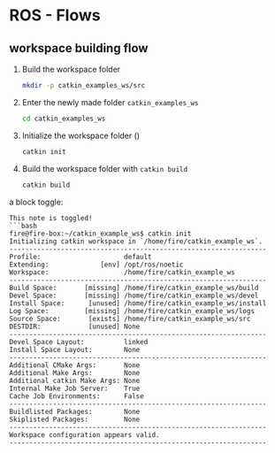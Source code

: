 # ROS - Flows
## workspace building flow

1. Build the workspace folder 
    ```bash
    mkdir -p catkin_examples_ws/src
    ```
2. Enter the newly made folder `catkin_examples_ws`  
    ```bash
    cd catkin_examples_ws
    ```
3. Initialize the workspace folder ()
    ```bash
    catkin init
    ```
4.  Build the workspace folder with `catkin build`
    ```bash
    catkin build
    ```


a block toggle:
```{toggle}
This note is toggled!
```bash
fire@fire-box:~/catkin_example_ws$ catkin init
Initializing catkin workspace in `/home/fire/catkin_example_ws`.
-----------------------------------------------------------------
Profile:                     default
Extending:             [env] /opt/ros/noetic
Workspace:                   /home/fire/catkin_example_ws
-----------------------------------------------------------------
Build Space:       [missing] /home/fire/catkin_example_ws/build
Devel Space:       [missing] /home/fire/catkin_example_ws/devel
Install Space:      [unused] /home/fire/catkin_example_ws/install
Log Space:         [missing] /home/fire/catkin_example_ws/logs
Source Space:       [exists] /home/fire/catkin_example_ws/src
DESTDIR:            [unused] None
-----------------------------------------------------------------
Devel Space Layout:          linked
Install Space Layout:        None
-----------------------------------------------------------------
Additional CMake Args:       None
Additional Make Args:        None
Additional catkin Make Args: None
Internal Make Job Server:    True
Cache Job Environments:      False
-----------------------------------------------------------------
Buildlisted Packages:        None
Skiplisted Packages:         None
-----------------------------------------------------------------
Workspace configuration appears valid.
-----------------------------------------------------------------
```
